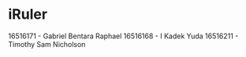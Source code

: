# iRuler

16516171 - Gabriel Bentara Raphael
16516168 - I Kadek Yuda
16516211 - Timothy Sam Nicholson
